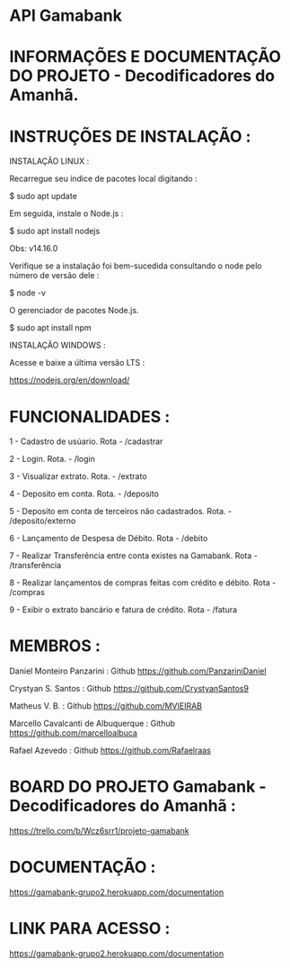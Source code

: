 # API Gamabank

# INFORMAÇÕES E DOCUMENTAÇÃO DO PROJETO - Decodificadores do Amanhã.

# INSTRUÇÕES DE INSTALAÇÃO :

INSTALAÇÃO LINUX :

Recarregue seu índice de pacotes local digitando :

$ sudo apt update

Em seguida, instale o Node.js :

$ sudo apt install nodejs

Obs: v14.16.0

Verifique se a instalação foi bem-sucedida consultando o node pelo número de versão dele :

$ node -v

O gerenciador de pacotes Node.js.

$ sudo apt install npm

INSTALAÇÃO WINDOWS :

Acesse e baixe a última versão LTS : 

https://nodejs.org/en/download/



# FUNCIONALIDADES :


1 - Cadastro de usúario. Rota - /cadastrar

2 - Login. Rota. - /login

3 - Visualizar extrato. Rota. - /extrato

4 - Deposito em conta. Rota. - /deposito

5 - Deposito em conta de terceiros não cadastrados. Rota. - /deposito/externo

6 - Lançamento de Despesa de Débito. Rota - /debito

7 - Realizar Transferência entre conta existes na Gamabank. Rota - /transferência

8 - Realizar lançamentos de compras feitas com crédito e débito. Rota -  /compras

9 - Exibir o extrato bancário e fatura de crédito. Rota - /fatura



# MEMBROS : 

Daniel Monteiro Panzarini : Github https://github.com/PanzariniDaniel

Crystyan S. Santos : Github https://github.com/CrystyanSantos9

Matheus V. B. : Github https://github.com/MVIEIRAB

Marcello Cavalcanti de Albuquerque : Github https://github.com/marcelloalbuca

Rafael Azevedo : Github https://github.com/Rafaelraas

# BOARD DO PROJETO Gamabank - Decodificadores do Amanhã : 


https://trello.com/b/Wcz6srr1/projeto-gamabank



# DOCUMENTAÇÃO : 


https://gamabank-grupo2.herokuapp.com/documentation


# LINK PARA ACESSO :


https://gamabank-grupo2.herokuapp.com/documentation



